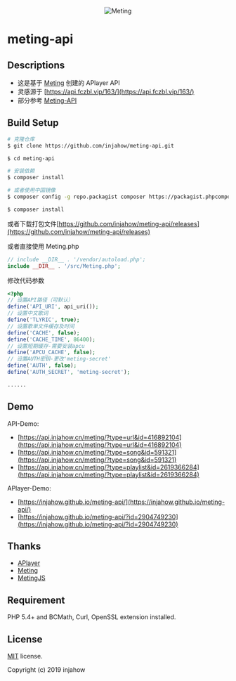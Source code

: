 <p align="center">
<img src="https://user-images.githubusercontent.com/2666735/30651452-58ae6c88-9deb-11e7-9e13-6beae3f6c54c.png" alt="Meting">
</p>

# meting-api

## Descriptions

- 这是基于 [Meting](https://github.com/metowolf/Meting) 创建的 APlayer API
- 灵感源于 [https://api.fczbl.vip/163/](https://api.fczbl.vip/163/)
- 部分参考 [Meting-API](https://github.com/metowolf/Meting-API)

## Build Setup

```bash
# 克隆仓库
$ git clone https://github.com/injahow/meting-api.git

$ cd meting-api

# 安装依赖
$ composer install

# 或者使用中国镜像
$ composer config -g repo.packagist composer https://packagist.phpcomposer.com

$ composer install
```

或者下载打包文件[https://github.com/injahow/meting-api/releases](https://github.com/injahow/meting-api/releases)

或者直接使用 Meting.php

```php
// include __DIR__ . '/vendor/autoload.php';
include __DIR__ . '/src/Meting.php';
```

修改代码参数

```php
<?php
// 设置API路径（可默认）
define('API_URI', api_uri());
// 设置中文歌词
define('TLYRIC', true);
// 设置歌单文件缓存及时间
define('CACHE', false);
define('CACHE_TIME', 86400);
// 设置短期缓存-需要安装apcu
define('APCU_CACHE', false);
// 设置AUTH密钥-更改'meting-secret'
define('AUTH', false);
define('AUTH_SECRET', 'meting-secret');

......
```

## Demo

API-Demo:

- [https://api.injahow.cn/meting/?type=url&id=416892104](https://api.injahow.cn/meting/?type=url&id=416892104)
- [https://api.injahow.cn/meting/?type=song&id=591321](https://api.injahow.cn/meting/?type=song&id=591321)
- [https://api.injahow.cn/meting/?type=playlist&id=2619366284](https://api.injahow.cn/meting/?type=playlist&id=2619366284)

APlayer-Demo:

- [https://injahow.github.io/meting-api/](https://injahow.github.io/meting-api/)
- [https://injahow.github.io/meting-api/?id=2904749230](https://injahow.github.io/meting-api/?id=2904749230)

## Thanks

- [APlayer](https://github.com/MoePlayer/APlayer)
- [Meting](https://github.com/metowolf/Meting)
- [MetingJS](https://github.com/metowolf/MetingJS)

## Requirement

PHP 5.4+ and BCMath, Curl, OpenSSL extension installed.

## License

[MIT](https://github.com/injahow/meting-api/blob/master/LICENSE) license.

Copyright (c) 2019 injahow
